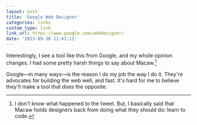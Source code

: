 ```yaml
---
layout: post
title: 'Google Web Designer'
categories: links
custom_type: link
link_url: https://www.google.com/webdesigner/
date: '2013-09-30 11:41:11'
---
```

Interestingly, I see a tool like this from Google, and my whole opinion changes. I had some pretty harsh things to say about Macaw.[^1]

Google—in many ways—is the reason I do my job the way I do it. They're advocates for building the web well, and fast. It's hard for me to believe they'll make a tool that does the opposite.

[^1]: I don't know what happened to the tweet. But, I basically said that Macaw holds designers back from doing what they should do: learn to code.